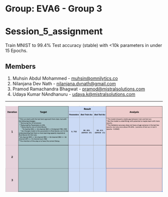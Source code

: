 # Group: EVA6 - Group 3
# Session_5_assignment
Train MNIST to 99.4% Test accuracy (stable) with &lt;10k parameters in under 15 Epochs.


## Members
1. Muhsin Abdul Mohammed - muhsin@omnilytics.co 
2. Nilanjana Dev Nath - nilanjana.dvnath@gmail.com
3. Pramod Ramachandra Bhagwat - pramod@mistralsolutions.com
4. Udaya Kumar NAndhanuru - udaya.k@mistralsolutions.com
------

![Summary of Training Progress](https://github.com/askmuhsin/Session_5_assignment/blob/main/resources/summary_1.png)
